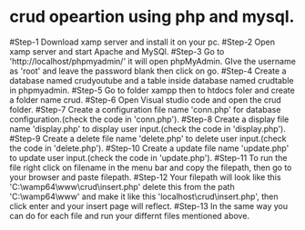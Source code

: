 # crud opeartion using php and mysql.

#Step-1 Download xamp server and install it on your pc.
#Step-2 Open xamp server and start Apache and MySQl.
#Step-3 Go to 'http://localhost/phpmyadmin/' it will open phpMyAdmin. GIve the username as 'root' and leave the password blank then click on go.
#Step-4 Create a database named crudyoutube and a table inside database named crudtable in phpmyadmin.
#Step-5 Go to folder xampp then to htdocs foler and create a folder name crud.
#Step-6 Open Visual studio code and open the crud folder.
#Step-7 Create a configuration file name 'conn.php' for database configuration.(check the code in 'conn.php').
#Step-8 Create a display file name 'display.php' to display user input.(check the code in 'display.php').
#Step-9 Create a delete file name 'delete.php' to delete user input.(check the code in 'delete.php').
#Step-10 Create a update file name 'update.php' to update user input.(check the code in 'update.php').
#Step-11 To run the file right click on filename in the menu bar and copy the filepath, then go to your browser and paste filepath. 
#Step-12 Your filepath will look like this 'C:\wamp64\www\crud\insert.php' delete this from the path 'C:\wamp64\www' and make it like this 'localhost\crud\insert.php', then click enter and your insert page will reflect.
#Step-13 In the same way you can do for each file and run your differnt files mentioned above.





